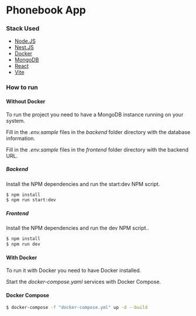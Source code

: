 # Phonebook App

### Stack Used
* [Node.JS](https://nodejs.org/)
* [Nest.JS](https://nestjs.com/)
* [Docker](https://www.docker.com/)
* [MongoDB](https://www.mongodb.com/)
* [React](https://react.dev/)
* [Vite](https://vitejs.dev/)
### How to run

#### Without Docker
To run the project you need to have a MongoDB instance running on your system.

Fill in the *.env.sample* files in the *backend* folder directory with the database information.

Fill in the *.env.sample* files in the *frontend* folder directory with the backend URL.

##### Backend
Install the NPM dependencies and run the start:dev NPM script.
```sh
$ npm install
$ npm run start:dev
```
##### Frontend
Install the NPM dependencies and run the dev NPM script..
```sh
$ npm install
$ npm run dev
```

#### With Docker

To run it with Docker you need to have Docker installed.

Start the *docker-compose.yaml* services with Docker Compose.

#### Docker Compose
```sh
$ docker-compose -f "docker-compose.yml" up -d --build
```